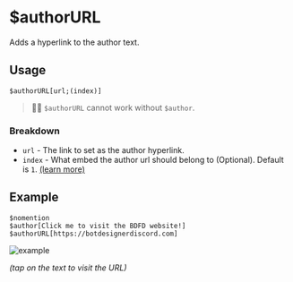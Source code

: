 # $authorURL
Adds a hyperlink to the author text.

## Usage
```
$authorURL[url;(index)]
```
> 🧙‍♂️ `$authorURL` cannot work without `$author`.

### Breakdown
- `url` - The link to set as the author hyperlink.
- `index` - What embed the author url should belong to (Optional). Default is `1`. [(learn more)](/src/resources/embedIndexes.md)

## Example
```
$nomention
$author[Click me to visit the BDFD website!]
$authorURL[https://botdesignerdiscord.com]
```
![example](https://user-images.githubusercontent.com/69215413/119854987-8bf4e900-bedf-11eb-8699-cb4afab578f8.png)

*(tap on the text to visit the URL)*
